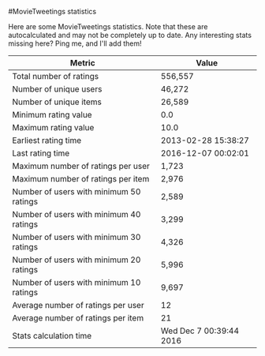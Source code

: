 #MovieTweetings statistics

Here are some MovieTweetings statistics. Note that these are autocalculated and may not be completely up to date. Any interesting stats missing here? Ping me, and I'll add them!

Metric | Value
--- | ---
Total number of ratings                 | 556,557
Number of unique users                  | 46,272
Number of unique items                  | 26,589
Minimum rating value                    | 0.0
Maximum rating value                    | 10.0
Earliest rating time                    | 2013-02-28 15:38:27
Last rating time                        | 2016-12-07 00:02:01
Maximum number of ratings per user      | 1,723
Maximum number of ratings per item      | 2,976
Number of users with minimum 50 ratings | 2,589
Number of users with minimum 40 ratings | 3,299
Number of users with minimum 30 ratings | 4,326
Number of users with minimum 20 ratings | 5,996
Number of users with minimum 10 ratings | 9,697
Average number of ratings per user      | 12
Average number of ratings per item      | 21
Stats calculation time                  | Wed Dec  7 00:39:44 2016

